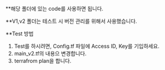 **해당 폴더에 있는 code를 사용하면 됩니다.

**V1,v2 폴더는 테스트 시 버전 관리를 위해서 사용했습니다.

**Test 방법

1. Test를 하시려면, Config.tf 파일에 Access ID, Key를 기입하세요.
2. main_v2.tf의 내용으 변경합니다.
3. terrafrom plan을 합니다.
